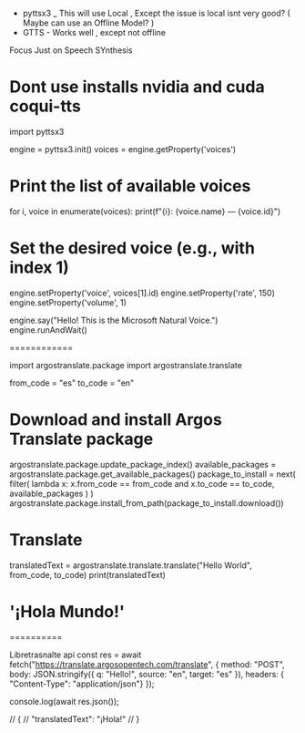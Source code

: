 

* pyttsx3 _ This will use Local , Except the issue is local isnt very good? ( Maybe can use an Offline Model? )
* GTTS - Works well , except not offline 

Focus Just on Speech SYnthesis
# Dont use installs nvidia and cuda coqui-tts

import pyttsx3

engine = pyttsx3.init()
voices = engine.getProperty('voices')

# Print the list of available voices
for i, voice in enumerate(voices):
    print(f"{i}: {voice.name} — {voice.id}")

# Set the desired voice (e.g., with index 1)
engine.setProperty('voice', voices[1].id)
engine.setProperty('rate', 150)
engine.setProperty('volume', 1)

engine.say("Hello! This is the Microsoft Natural Voice.")
engine.runAndWait()

============




import argostranslate.package
import argostranslate.translate

from_code = "es"
to_code = "en"

# Download and install Argos Translate package
argostranslate.package.update_package_index()
available_packages = argostranslate.package.get_available_packages()
package_to_install = next(
    filter(
        lambda x: x.from_code == from_code and x.to_code == to_code, available_packages
    )
)
argostranslate.package.install_from_path(package_to_install.download())

# Translate
translatedText = argostranslate.translate.translate("Hello World", from_code, to_code)
print(translatedText)
# '¡Hola Mundo!'







==========


Libretrasnalte api
const res = await fetch("https://translate.argosopentech.com/translate", {
    method: "POST",
    body: JSON.stringify({
        q: "Hello!",
        source: "en",
        target: "es"
    }),
    headers: {
        "Content-Type": "application/json"}
    });

console.log(await res.json());

// {
//    "translatedText": "¡Hola!"
// }